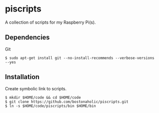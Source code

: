 # piscripts

A collection of scripts for my Raspberry Pi(s).

## Dependencies

Git

```
$ sudo apt-get install git --no-install-recommends --verbose-versions --yes
```

## Installation

Create symbolic link to scripts.

```
$ mkdir $HOME/code && cd $HOME/code
$ git clone https://github.com/bostonaholic/piscripts.git
$ ln -s $HOME/code/piscripts/bin $HOME/bin
```
